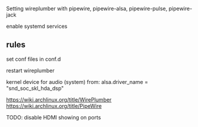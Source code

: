 Setting wireplumber with pipewire, pipewire-alsa, pipewire-pulse, pipewire-jack

enable systemd services

## rules

set conf files in conf.d

restart wireplumber

kernel device for audio (system) from: alsa.driver_name = "snd_soc_skl_hda_dsp"

https://wiki.archlinux.org/title/WirePlumber
https://wiki.archlinux.org/title/PipeWire

TODO: disable HDMI showing on ports
